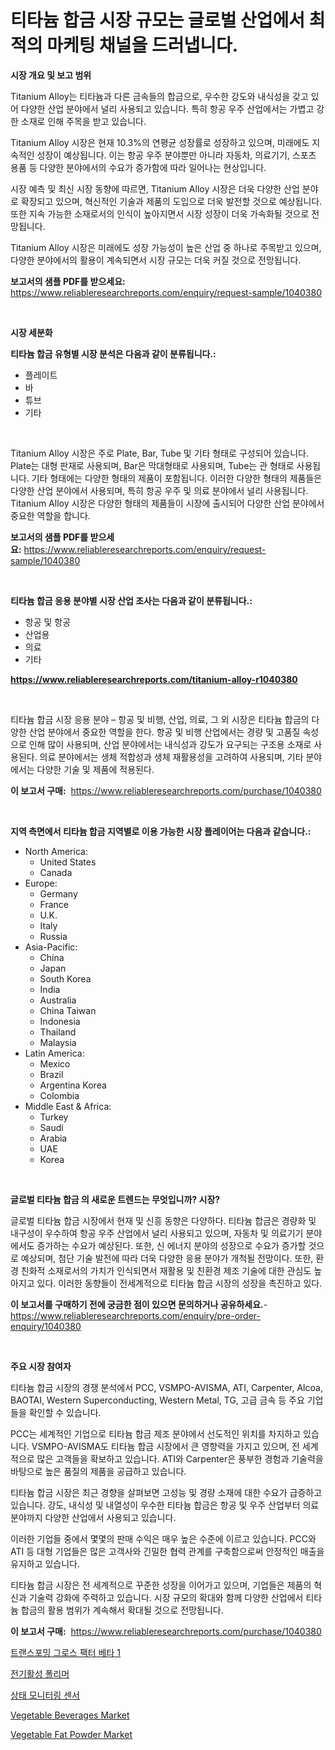<p><h1>티타늄 합금 시장 규모는 글로벌 산업에서 최적의 마케팅 채널을 드러냅니다.</h1></p><p><strong>시장 개요 및 보고 범위</strong></p>
<p><p>Titanium Alloy는 티타늄과 다른 금속들의 합금으로, 우수한 강도와 내식성을 갖고 있어 다양한 산업 분야에서 널리 사용되고 있습니다. 특히 항공 우주 산업에서는 가볍고 강한 소재로 인해 주목을 받고 있습니다.</p><p>Titanium Alloy 시장은 현재 10.3%의 연평균 성장률로 성장하고 있으며, 미래에도 지속적인 성장이 예상됩니다. 이는 항공 우주 분야뿐만 아니라 자동차, 의료기기, 스포츠 용품 등 다양한 분야에서의 수요가 증가함에 따라 일어나는 현상입니다.</p><p>시장 예측 및 최신 시장 동향에 따르면, Titanium Alloy 시장은 더욱 다양한 산업 분야로 확장되고 있으며, 혁신적인 기술과 제품의 도입으로 더욱 발전할 것으로 예상됩니다. 또한 지속 가능한 소재로서의 인식이 높아지면서 시장 성장이 더욱 가속화될 것으로 전망됩니다.</p><p>Titanium Alloy 시장은 미래에도 성장 가능성이 높은 산업 중 하나로 주목받고 있으며, 다양한 분야에서의 활용이 계속되면서 시장 규모는 더욱 커질 것으로 전망됩니다.</p></p>
<p><strong>보고서의 샘플 PDF를 받으세요:</strong> <a href="https://www.reliableresearchreports.com/enquiry/request-sample/1040380">https://www.reliableresearchreports.com/enquiry/request-sample/1040380</a></p>
<p>&nbsp;</p>
<p><strong>시장 세분화</strong></p>
<p><strong>티타늄 합금 유형별 시장 분석은 다음과 같이 분류됩니다.:</strong></p>
<p><ul><li>플레이트</li><li>바</li><li>튜브</li><li>기타</li></ul></p>
<p>&nbsp;</p>
<p><p>Titanium Alloy 시장은 주로 Plate, Bar, Tube 및 기타 형태로 구성되어 있습니다. Plate는 대형 판재로 사용되며, Bar은 막대형태로 사용되며, Tube는 관 형태로 사용됩니다. 기타 형태에는 다양한 형태의 제품이 포함됩니다. 이러한 다양한 형태의 제품들은 다양한 산업 분야에서 사용되며, 특히 항공 우주 및 의료 분야에서 널리 사용됩니다. Titanium Alloy 시장은 다양한 형태의 제품들이 시장에 출시되어 다양한 산업 분야에서 중요한 역할을 합니다.</p></p>
<p><strong>보고서의 샘플 PDF를 받으세요:</strong>&nbsp;<a href="https://www.reliableresearchreports.com/enquiry/request-sample/1040380">https://www.reliableresearchreports.com/enquiry/request-sample/1040380</a></p>
<p>&nbsp;</p>
<p><strong> 티타늄 합금 응용 분야별 시장 산업 조사는 다음과 같이 분류됩니다.:</strong></p>
<p><ul><li>항공 및 항공</li><li>산업용</li><li>의료</li><li>기타</li></ul></p>
<p><strong><a href="https://www.reliableresearchreports.com/titanium-alloy-r1040380">https://www.reliableresearchreports.com/titanium-alloy-r1040380</a></strong></p>
<p>&nbsp;</p>
<p><p>티타늄 합금 시장 응용 분야 – 항공 및 비행, 산업, 의료, 그 외 시장은 티타늄 합금의 다양한 산업 분야에서 중요한 역할을 한다. 항공 및 비행 산업에서는 경량 및 고품질 속성으로 인해 많이 사용되며, 산업 분야에서는 내식성과 강도가 요구되는 구조용 소재로 사용된다. 의료 분야에서는 생체 적합성과 생체 재활용성을 고려하여 사용되며, 기타 분야에서는 다양한 기술 및 제품에 적용된다.</p></p>
<p><strong>이 보고서 구매:</strong>&nbsp; <a href="https://www.reliableresearchreports.com/purchase/1040380">https://www.reliableresearchreports.com/purchase/1040380</a></p>
<p>&nbsp;</p>
<p><strong>지역 측면에서 티타늄 합금 지역별로 이용 가능한 시장 플레이어는 다음과 같습니다.:</strong></p>
<p><ul>
    <li>
        North America:
        <ul>
            <li>United States</li>
            <li>Canada</li>
        </ul>
    </li>
    <li>
        Europe:
        <ul>
            <li>Germany</li>
            <li>France</li>
            <li>U.K.</li>
            <li>Italy</li>
            <li>Russia</li>
        </ul>
    </li>
    <li>
        Asia-Pacific:
        <ul>
            <li>China</li>
            <li>Japan</li>
            <li>South Korea</li>
            <li>India</li>
            <li>Australia</li>
            <li>China Taiwan</li>
            <li>Indonesia</li>
            <li>Thailand</li>
            <li>Malaysia</li>
        </ul>
    </li>
    <li>
        Latin America:
        <ul>
            <li>Mexico</li>
            <li>Brazil</li>
            <li>Argentina Korea</li>
            <li>Colombia</li>
        </ul>
    </li>
    <li>
        Middle East & Africa:
        <ul>
            <li>Turkey</li>
            <li>Saudi</li>
            <li>Arabia</li>
            <li>UAE</li>
            <li>Korea</li>
        </ul>
    </li>
    </ul></p>
<p>&nbsp;</p>
<p><strong>글로벌 티타늄 합금 의 새로운 트렌드는 무엇입니까? 시장?</strong></p>
<p><p>글로벌 티타늄 합금 시장에서 현재 및 신흥 동향은 다양하다. 티타늄 합금은 경량화 및 내구성이 우수하여 항공 우주 산업에서 널리 사용되고 있으며, 자동차 및 의료기기 분야에서도 증가하는 수요가 예상된다. 또한, 신 에너지 분야의 성장으로 수요가 증가할 것으로 예상되며, 첨단 기술 발전에 따라 더욱 다양한 응용 분야가 개척될 전망이다. 또한, 환경 친화적 소재로서의 가치가 인식되면서 재활용 및 친환경 제조 기술에 대한 관심도 높아지고 있다. 이러한 동향들이 전세계적으로 티타늄 합금 시장의 성장을 촉진하고 있다.</p></p>
<p><strong>이 보고서를 구매하기 전에 궁금한 점이 있으면 문의하거나 공유하세요.</strong>- <a href="https://www.reliableresearchreports.com/enquiry/pre-order-enquiry/1040380">https://www.reliableresearchreports.com/enquiry/pre-order-enquiry/1040380</a></p>
<p>&nbsp;</p>
<p><strong>주요 시장 참여자</strong></p>
<p><p>티타늄 합금 시장의 경쟁 분석에서 PCC, VSMPO-AVISMA, ATI, Carpenter, Alcoa, BAOTAI, Western Superconducting, Western Metal, TG, 고급 금속 등 주요 기업들을 확인할 수 있습니다. </p><p>PCC는 세계적인 기업으로 티타늄 합금 제조 분야에서 선도적인 위치를 차지하고 있습니다. VSMPO-AVISMA도 티타늄 합금 시장에서 큰 영향력을 가지고 있으며, 전 세계적으로 많은 고객들을 확보하고 있습니다. ATI와 Carpenter은 풍부한 경험과 기술력을 바탕으로 높은 품질의 제품을 공급하고 있습니다. </p><p>티타늄 합금 시장은 최근 경향을 살펴보면 고성능 및 경량 소재에 대한 수요가 급증하고 있습니다. 강도, 내식성 및 내열성이 우수한 티타늄 합금은 항공 및 우주 산업부터 의료 분야까지 다양한 산업에서 사용되고 있습니다. </p><p>이러한 기업들 중에서 몇몇의 판매 수익은 매우 높은 수준에 이르고 있습니다. PCC와 ATI 등 대형 기업들은 많은 고객사와 긴밀한 협력 관계를 구축함으로써 안정적인 매출을 유지하고 있습니다. </p><p>티타늄 합금 시장은 전 세계적으로 꾸준한 성장을 이어가고 있으며, 기업들은 제품의 혁신과 기술력 강화에 주력하고 있습니다. 시장 규모의 확대와 함께 다양한 산업에서 티타늄 합금의 활용 범위가 계속해서 확대될 것으로 전망됩니다.</p></p>
<p><strong>이 보고서 구매:</strong>&nbsp;&nbsp;<a href="https://www.reliableresearchreports.com/purchase/1040380">https://www.reliableresearchreports.com/purchase/1040380</a></p>
<p><p><a href="https://github.com/Elenrrera7685/Market-Research-Report-List-1/blob/main/828337717189.md">트랜스포밍 그로스 팩터 베타 1</a></p><p><a href="https://github.com/sammyUltyylrich9067856/Market-Research-Report-List-1/blob/main/541338317190.md">전기활성 폴리머</a></p><p><a href="https://medium.com/@tomienow676/%EC%83%81%ED%83%9C-%EB%AA%A8%EB%8B%88%ED%84%B0%EB%A7%81-%EC%84%BC%EC%84%9C-%EC%8B%9C%EC%9E%A5-%EC%84%B1%EA%B3%B5%EC%A0%81%EC%9D%B8-%EB%B9%84%EC%A6%88%EB%8B%88%EC%8A%A4-%EC%A0%84%EB%9E%B5%EC%9D%98-%EC%97%B4%EC%87%A0-2031%EB%85%84%EA%B9%8C%EC%A7%80-%EC%98%88%EC%B8%A1-835a8ff04010">상태 모니터링 센서</a></p><p><a href="https://github.com/RickHolmes3/Market-Research-Report-List-4/blob/main/vegetable-beverages-market.md">Vegetable Beverages Market</a></p><p><a href="https://github.com/Alonsoolds3wq1d81czn8rbol/Market-Research-Report-List-1/blob/main/vegetable-fat-powder-market.md">Vegetable Fat Powder Market</a></p></p>